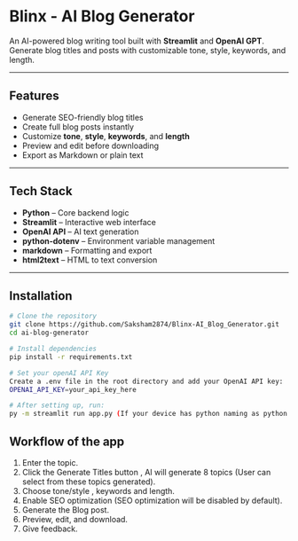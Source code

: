 <!-- Main Project Title -->
# Blinx - AI Blog Generator

<!-- Short description -->
An AI-powered blog writing tool built with **Streamlit** and **OpenAI GPT**.  
Generate blog titles and posts with customizable tone, style, keywords, and length.

---

<!-- Section: Features -->
## Features
- Generate SEO-friendly blog titles  
- Create full blog posts instantly  
- Customize **tone**, **style**, **keywords**, and **length**  
- Preview and edit before downloading  
- Export as Markdown or plain text  

---

<!-- Section: Tech Stack -->
## Tech Stack
- **Python** – Core backend logic  
- **Streamlit** – Interactive web interface  
- **OpenAI API** – AI text generation  
- **python-dotenv** – Environment variable management  
- **markdown** – Formatting and export  
- **html2text** – HTML to text conversion  

---

<!-- Section: Installation steps -->
## Installation

```bash
# Clone the repository
git clone https://github.com/Saksham2874/Blinx-AI_Blog_Generator.git
cd ai-blog-generator

# Install dependencies
pip install -r requirements.txt

# Set your openAI API Key
Create a .env file in the root directory and add your OpenAI API key:
OPENAI_API_KEY=your_api_key_here

# After setting up, run:
py -m streamlit run app.py (If your device has python naming as python then run this : python -m streamlit run app.py) 
```

<!-- Section: Workflow / How to use -->
## Workflow of the app
1. Enter the topic.
2. Click the Generate Titles button , AI will generate 8 topics (User can select from these topics generated).
3. Choose tone/style , keywords and length.
4. Enable SEO optimization (SEO optimization will be disabled by default).
5. Generate the Blog post.
6. Preview, edit, and download.
7. Give feedback.
